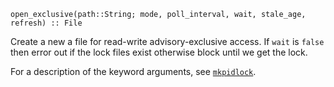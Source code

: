 ```
open_exclusive(path::String; mode, poll_interval, wait, stale_age, refresh) :: File
```

Create a new a file for read-write advisory-exclusive access. If `wait` is `false` then error out if the lock files exist otherwise block until we get the lock.

For a description of the keyword arguments, see [`mkpidlock`](@ref).
